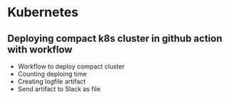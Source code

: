 # Kubernetes

## Deploying compact k8s cluster in github action with workflow

- Workflow to deploy compact cluster 
- Counting deploing time 
- Creating logfile artifact 
- Send artifact to Slack as file
